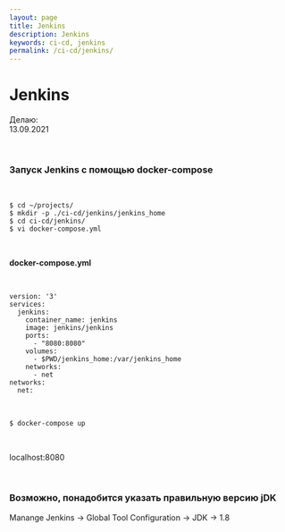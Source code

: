 ```yaml
---
layout: page
title: Jenkins
description: Jenkins
keywords: ci-cd, jenkins
permalink: /ci-cd/jenkins/
---
```


# Jenkins

Делаю:  
13.09.2021

<br/>

### Запуск Jenkins с помощью docker-compose

<br/>

    $ cd ~/projects/
    $ mkdir -p ./ci-cd/jenkins/jenkins_home
    $ cd ci-cd/jenkins/
    $ vi docker-compose.yml

<!--

    Можент быть нужно создать локального пользователя jenkins и назначить ему права.

    $ sudo chown -R 1000:1000 jenkins_home

-->

<br/>

**docker-compose.yml**

<br/>

```
version: '3'
services:
  jenkins:
    container_name: jenkins
    image: jenkins/jenkins
    ports:
      - "8080:8080"
    volumes:
      - $PWD/jenkins_home:/var/jenkins_home
    networks:
      - net
networks:
  net:
```

<br/>

```
$ docker-compose up
```

<br/>

localhost:8080

<br/>

### Возможно, понадобится указать правильную версию jDK

Manange Jenkins -> Global Tool Configuration -> JDK -> 1.8
